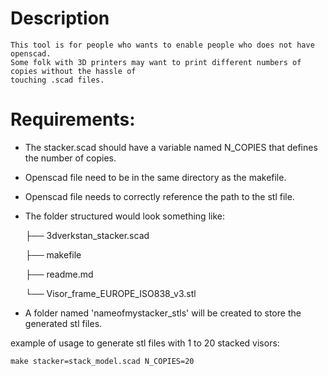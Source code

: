 # Description
    This tool is for people who wants to enable people who does not have openscad.
    Some folk with 3D printers may want to print different numbers of copies without the hassle of 
    touching .scad files.
# Requirements:
- The stacker.scad should have a variable named N_COPIES that defines the number of copies.
- Openscad file need to be in the same directory as the makefile.
- Openscad file needs to correctly reference the path to the stl file.
- The folder structured would look something like:

    ├── 3dverkstan_stacker.scad

    ├── makefile

    ├── readme.md

    └── Visor_frame_EUROPE_ISO838_v3.stl

- A folder named 'nameofmystacker_stls' will be created to store the generated stl files.

example of usage to generate stl files with 1 to 20 stacked visors:

    make stacker=stack_model.scad N_COPIES=20



